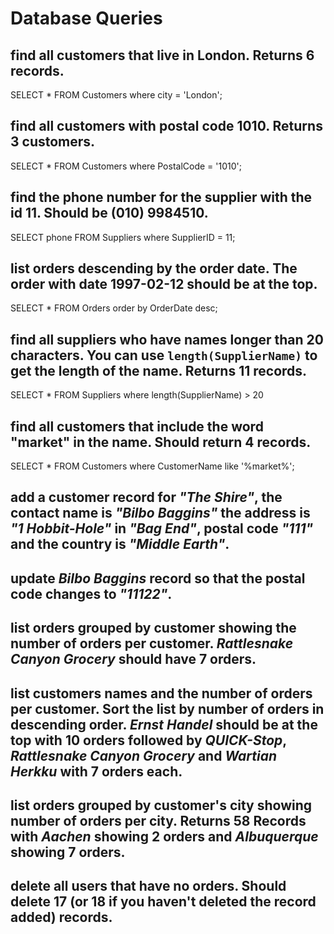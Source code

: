 # Database Queries

## find all customers that live in London. Returns 6 records.

SELECT * FROM Customers where city = 'London';

## find all customers with postal code 1010. Returns 3 customers.

SELECT * FROM Customers where PostalCode = '1010';

## find the phone number for the supplier with the id 11. Should be (010) 9984510.

SELECT phone FROM Suppliers where SupplierID = 11;

## list orders descending by the order date. The order with date 1997-02-12 should be at the top.

SELECT * FROM Orders order by OrderDate desc;

## find all suppliers who have names longer than 20 characters. You can use `length(SupplierName)` to get the length of the name. Returns 11 records.

SELECT * FROM Suppliers where length(SupplierName) > 20

## find all customers that include the word "market" in the name. Should return 4 records.

SELECT * FROM Customers where CustomerName like '%market%';

## add a customer record for _"The Shire"_, the contact name is _"Bilbo Baggins"_ the address is _"1 Hobbit-Hole"_ in _"Bag End"_, postal code _"111"_ and the country is _"Middle Earth"_.

## update _Bilbo Baggins_ record so that the postal code changes to _"11122"_.

## list orders grouped by customer showing the number of orders per customer. _Rattlesnake Canyon Grocery_ should have 7 orders.

## list customers names and the number of orders per customer. Sort the list by number of orders in descending order. _Ernst Handel_ should be at the top with 10 orders followed by _QUICK-Stop_, _Rattlesnake Canyon Grocery_ and _Wartian Herkku_ with 7 orders each.

## list orders grouped by customer's city showing number of orders per city. Returns 58 Records with _Aachen_ showing 2 orders and _Albuquerque_ showing 7 orders.

## delete all users that have no orders. Should delete 17 (or 18 if you haven't deleted the record added) records.
